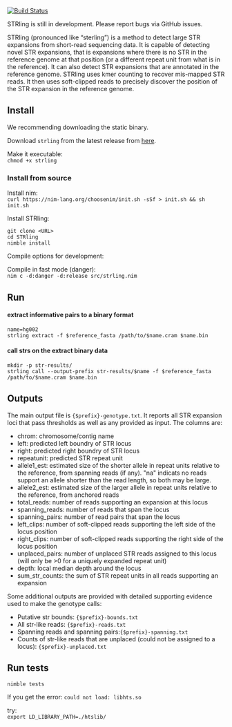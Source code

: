 [![Build Status](https://travis-ci.org/quinlan-lab/STRling.svg?branch=master)](https://travis-ci.org/quinlan-lab/STRling)

STRling is still in development. Please report bugs via GitHub issues.

STRling (pronounced like “sterling”) is a method to detect large STR expansions from short-read sequencing data. It is capable of detecting novel STR expansions, that is expansions where there is no STR in the reference genome at that position (or a different repeat unit from what is in the reference). It can also detect STR expansions that are annotated in the reference genome. STRling uses kmer counting to recover mis-mapped STR reads. It then uses soft-clipped reads to precisely discover the position of the STR expansion in the reference genome.

## Install

We recommending downloading the static binary.

Download `strling` from the latest release from [here](https://github.com/quinlan-lab/STRling/releases/latest).

Make it executable:  
`chmod +x strling`

### Install from source

Install nim:  
`curl https://nim-lang.org/choosenim/init.sh -sSf > init.sh && sh init.sh`

Install STRling:  
```
git clone <URL>
cd STRling
nimble install
```

Compile options for development:  

Compile in fast mode (danger):  
`nim c -d:danger -d:release src/strling.nim`

## Run

#### extract informative pairs to a binary format
```
name=hg002
strling extract -f $reference_fasta /path/to/$name.cram $name.bin
```

#### call strs on the extract binary data

```
mkdir -p str-results/
strling call --output-prefix str-results/$name -f $reference_fasta /path/to/$name.cram $name.bin
```

## Outputs

The main output file is `{$prefix}-genotype.txt`. It reports all STR expansion loci that pass thresholds as well as any provided as input. The columns are:
- chrom: chromosome/contig name
- left: predicted left boundry of STR locus
- right: predicted right boundry of STR locus
- repeatunit: predicted STR repeat unit
- allele1\_est: estimated size of the shorter allele in repeat units relative to the reference, from spanning reads (if any). "na" indicats no reads support an allele shorter than the read length, so both may be large.
- allele2\_est: estimated size of the larger allele in repeat units relative to the reference, from anchored reads
- total\_reads: number of reads supporting an expansion at this locus
- spanning\_reads: number of reads that span the locus
- spanning\_pairs: number of read pairs that span the locus
- left\_clips: number of soft-clipped reads supporting the left side of the locus position
- right\_clips: number of soft-clipped reads supporting the right side of the locus position
- unplaced\_pairs: number of unplaced STR reads assigned to this locus (will only be >0 for a uniquely expanded repeat unit)
- depth: local median depth around the locus
- sum\_str\_counts: the sum of STR repeat units in all reads supporting an expansion

Some additional outputs are provided with detailed supporting evidence used to make the genotype calls:
- Putative str bounds: `{$prefix}-bounds.txt`
- All str-like reads: `{$prefix}-reads.txt`
- Spanning reads and spanning pairs:`{$prefix}-spanning.txt`
- Counts of str-like reads that are unplaced (could not be assigned to a locus): `{$prefix}-unplaced.txt`


## Run tests
`nimble tests`

If you get the error:
`could not load: libhts.so`

try:  
`export LD_LIBRARY_PATH=./htslib/`


